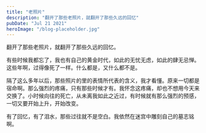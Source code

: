```yaml
---
title: "老照片"
description: "翻开了那些老照片，就翻开了那些久远的回忆"
pubDate: "Jul 21 2021"
heroImage: "/blog-placeholder.jpg"
---
```

翻开了那些老照片，就翻开了那些久远的回忆。

有些时候我都忘了，我也有自己的黄金时代，如此的无忧无虑，如此的肆无忌惮。这些年啊，过得像死了一样。什么都是，又什么都不是。

隔了这么多年以后，那些照片的里的表情所代表的含义，我才看懂。原来一切都是宿命啊。那么强烈的疼痛，只有那些时候才有。我怀念这疼痛，却也不想用今天来交换了。小时候向往的死亡，从未离我如此之近过，有时候就有那么强烈的预感，一切又要开始上升，开始改变。

有了回忆，有了泪水，那些过往就不是空白。我依然在迷宫中雕刻自己的墓志铭啊。
